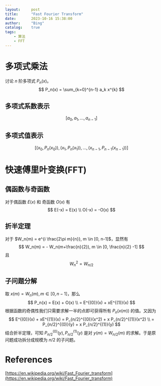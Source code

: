 ```yaml
---
layout:     post
title:      "Fast Fourier Transform"
date:       2023-10-16 15:38:00
author:     "Bing"
catalog:    true
tags:
    - 算法
    - FFT
---
```


# 多项式乘法
讨论 $n$ 阶多项式 $P_n(x)$。
$$
    P_n(x) = \sum_{k=0}^{n-1} a_k x^{k}
$$

## 多项式系数表示
$$
    [a_0, a_1, ..., a_{n-1}]
$$

## 多项式值表示
$$
    [(x_0, P_n(x_0)), (x_1, P_n(x_1)), ..., (x_{n-1}, P_{n-1}(x_{n-1}))]
$$

# 快速傅里叶变换(FFT)
## 偶函数与奇函数
对于偶函数 $E(x)$ 和 奇函数 $O(x)$ 有
$$
    E(-x) = E(x)
    \\
    O(-x) = -O(x)
$$

## 折半定理
对于 $W_n(m) = e^{i \frac{2\pi m}{n}}, m \in [0, n-1]$，显然有
$$
    W_n(m) = - W_n(m+\frac{n}{2}), m \in [0, \frac{n}{2} -1]
$$
且
$$
    W_n^2 = W_{n/2}
$$

## 子问题分解
取 $x(m) = W_n(m), m \in [0, n-1]$，那么
$$
    P_n(x) = E(x) + O(x)
    \\
    = E^{(0)}(x) + xE^{(1)}(x)
$$
根据函数的奇偶性我们只需要求解一半的点即可获得所有 $P_n(x(m))$ 的值。又因为
$$
    E^{(0)}(x) + xE^{(1)}(x) = P_{n/2}^{(0)}(x^2) + x P_{n/2}^{(1)}(x^2)
    \\
    = P_{n/2}^{(0)}(y) + x P_{n/2}^{(1)}(y)
$$
结合折半定理，可知 $P_{n/2}^{(0)}(y), P_{n/2}^{(1)}(y)$ 是对 $y(m) = W_{n/2}(m)$ 的求解。于是原问题成功拆分成规模为 $n/2$ 的子问题。

# References
[https://en.wikipedia.org/wiki/Fast_Fourier_transform](https://en.wikipedia.org/wiki/Fast_Fourier_transform)